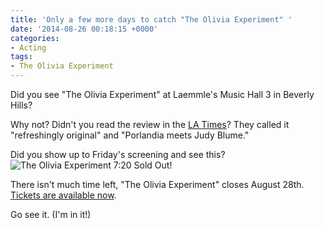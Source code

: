 ```yaml
---
title: 'Only a few more days to catch "The Olivia Experiment" '
date: '2014-08-26 00:18:15 +0000'
categories:
- Acting
tags:
- The Olivia Experiment
---
```

Did you see "The Olivia Experiment" at Laemmle's Music Hall 3 in Beverly Hills?

Why not? Didn't you read the review in the [LA
Times](http://www.latimes.com/entertainment/movies/la-et-mn-olivia-experiment-movie-review-20140822-story.html)?
They called it "refreshingly original" and "Porlandia meets Judy Blume."

Did you show up to Friday's screening and see this? ![The Olivia Experiment 7:20
Sold
Out!](images/olivia-sold-out.jpg)

There isn't much time left, "The Olivia Experiment" closes August 28th. [Tickets
are available now](http://laemmle.com/films/38411).

Go see it. (I'm in it!)
